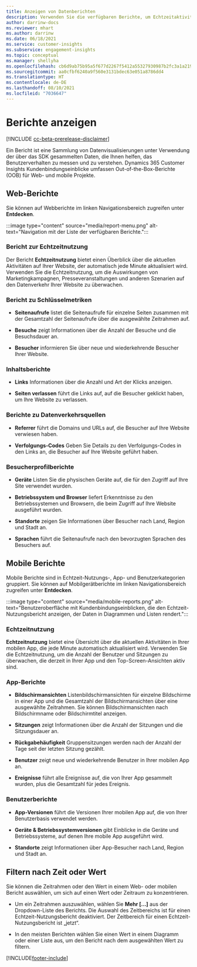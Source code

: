 ```yaml
---
title: Anzeigen von Datenberichten
description: Verwenden Sie die verfügbaren Berichte, um Echtzeitaktivitäten auf Ihrer Website anzuzeigen.
author: darrinw-docs
ms.reviewer: mhart
ms.author: darrinw
ms.date: 06/18/2021
ms.service: customer-insights
ms.subservice: engagement-insights
ms.topic: conceptual
ms.manager: shellyha
ms.openlocfilehash: cb6d9ab75b95a5f677d2267f5412a55327930987b2fc3a1a21958633a8116bd2
ms.sourcegitcommit: aa0cfbf6240a9f560e3131bdec63e051a8786dd4
ms.translationtype: HT
ms.contentlocale: de-DE
ms.lasthandoff: 08/10/2021
ms.locfileid: "7036647"
---
```

# <a name="view-reports"></a>Berichte anzeigen

[!INCLUDE [cc-beta-prerelease-disclaimer](includes/cc-beta-prerelease-disclaimer.md)]

Ein Bericht ist eine Sammlung von Datenvisualisierungen unter Verwendung der über das SDK gesammelten Daten, die Ihnen helfen, das Benutzerverhalten zu messen und zu verstehen. Dynamics 365 Customer Insights Kundenbindungseinblicke umfassen Out-of-the-Box-Berichte (OOB) für Web- und mobile Projekte.  

## <a name="web-reports"></a>Web-Berichte

Sie können auf Webberichte im linken Navigationsbereich zugreifen unter **Entdecken**.

:::image type="content" source="media/report-menu.png" alt-text="Navigation mit der Liste der verfügbaren Berichte.":::

### <a name="real-time-usage-report"></a>Bericht zur Echtzeitnutzung

Der Bericht **Echtzeitnutzung** bietet einen Überblick über die aktuellen Aktivitäten auf Ihrer Website, der automatisch jede Minute aktualisiert wird. Verwenden Sie die Echtzeitnutzung, um die Auswirkungen von Marketingkampagnen, Presseveranstaltungen und anderen Szenarien auf den Datenverkehr Ihrer Website zu überwachen.

### <a name="key-metrics-reports"></a>Bericht zu Schlüsselmetriken

- **Seitenaufrufe** listet die Seitenaufrufe für einzelne Seiten zusammen mit der Gesamtzahl der Seitenaufrufe über die ausgewählte Zeitrahmen auf.

- **Besuche** zeigt Informationen über die Anzahl der Besuche und die Besuchsdauer an.

- **Besucher** informieren Sie über neue und wiederkehrende Besucher Ihrer Website.

### <a name="content-reports"></a>Inhaltsberichte

- **Links** Informationen über die Anzahl und Art der Klicks anzeigen.

- **Seiten verlassen** führt die Links auf, auf die Besucher geklickt haben, um Ihre Website zu verlassen.

### <a name="traffic-sources-reports"></a>Berichte zu Datenverkehrsquellen

- **Referrer** führt die Domains und URLs auf, die Besucher auf Ihre Website verwiesen haben.

- **Verfolgungs-Codes** Geben Sie Details zu den Verfolgungs-Codes in den Links an, die Besucher auf Ihre Website geführt haben.

### <a name="visitor-profiles-reports"></a>Besucherprofilberichte

- **Geräte** Listen Sie die physischen Geräte auf, die für den Zugriff auf Ihre Site verwendet wurden.

- **Betriebssystem und Browser** liefert Erkenntnisse zu den Betriebssystemen und Browsern, die beim Zugriff auf Ihre Website ausgeführt wurden.

- **Standorte** zeigen Sie Informationen über Besucher nach Land, Region und Stadt an.

- **Sprachen** führt die Seitenaufrufe nach den bevorzugten Sprachen des Besuchers auf.

## <a name="mobile-reports"></a>Mobile Berichte

Mobile Berichte sind in Echtzeit-Nutzungs-, App- und Benutzerkategorien gruppiert. Sie können auf Mobilgerätberichte im linken Navigationsbereich zugreifen unter **Entdecken**.   

:::image type="content" source="media/mobile-reports.png" alt-text="Benutzeroberfläche mit Kundenbindungseinblicken, die den Echtzeit-Nutzungsbericht anzeigen, der Daten in Diagrammen und Listen rendert.":::   

### <a name="real-time-usage"></a>Echtzeitnutzung

**Echtzeitnutzung** bietet eine Übersicht über die aktuellen Aktivitäten in Ihrer mobilen App, die jede Minute automatisch aktualisiert wird. Verwenden Sie die Echtzeitnutzung, um die Anzahl der Benutzer und Sitzungen zu überwachen, die derzeit in Ihrer App und den Top-Screen-Ansichten aktiv sind.

### <a name="app-reports"></a>App-Berichte

- **Bildschirmansichten** Listenbildschirmansichten für einzelne Bildschirme in einer App und die Gesamtzahl der Bildschirmansichten über eine ausgewählte Zeitrahmen. Sie können Bildschirmansichten nach Bildschirmname oder Bildschirmtitel anzeigen.

- **Sitzungen** zeigt Informationen über die Anzahl der Sitzungen und die Sitzungsdauer an.

- **Rückgabehäufigkeit** Gruppensitzungen werden nach der Anzahl der Tage seit der letzten Sitzung gezählt.

- **Benutzer** zeigt neue und wiederkehrende Benutzer in Ihrer mobilen App an.

- **Ereignisse** führt alle Ereignisse auf, die von Ihrer App gesammelt wurden, plus die Gesamtzahl für jedes Ereignis.

### <a name="user-reports"></a>Benutzerberichte

- **App-Versionen** führt die Versionen Ihrer mobilen App auf, die von Ihrer Benutzerbasis verwendet werden.

- **Geräte & Betriebssystemversionen** gibt Einblicke in die Geräte und Betriebssysteme, auf denen Ihre mobile App ausgeführt wird.

- **Standorte** zeigt Informationen über App-Besucher nach Land, Region und Stadt an.

## <a name="filter-by-time-or-value"></a>Filtern nach Zeit oder Wert

Sie können die Zeitrahmen oder den Wert in einem Web- oder mobilen Bericht auswählen, um sich auf einen Wert oder Zeitraum zu konzentrieren. 

- Um ein Zeitrahmen auszuwählen, wählen Sie **Mehr [...]** aus der Dropdown-Liste des Berichts. Die Auswahl des Zeitbereichs ist für einen Echtzeit-Nutzungsbericht deaktiviert. Der Zeitbereich für einen Echtzeit-Nutzungsbericht ist „jetzt“.

- In den meisten Berichten wählen Sie einen Wert in einem Diagramm oder einer Liste aus, um den Bericht nach dem ausgewählten Wert zu filtern.

[!INCLUDE[footer-include](../includes/footer-banner.md)]